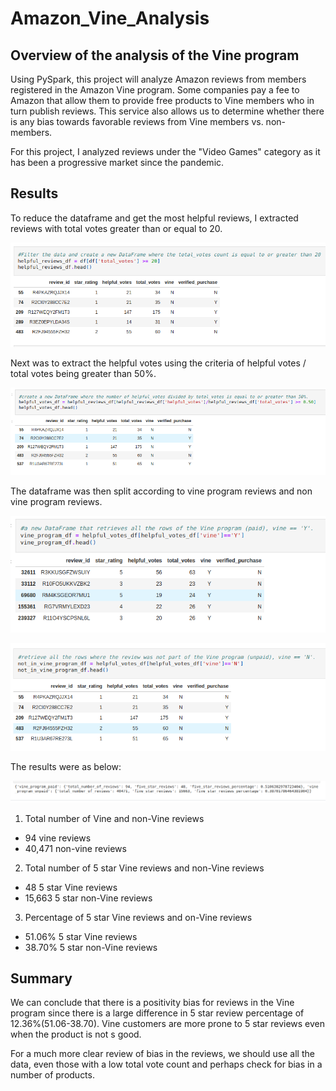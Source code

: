 # Amazon_Vine_Analysis

## Overview of the analysis of the Vine program

Using PySpark, this project will analyze Amazon reviews from members registered in the Amazon Vine program. Some companies pay a fee to Amazon that allow them to provide free products to Vine members who in turn publish reviews. This service also allows us to determine whether there is any bias towards favorable reviews from Vine members vs. non-members.

For this project, I analyzed reviews under the "Video Games" category as it has been a progressive market since the pandemic.

## Results

To reduce the dataframe and get the most helpful reviews, I extracted reviews with total votes greater than or equal to 20.

![alt text](https://github.com/Nehemiahmageto/Amazon_Vine_Analysis/blob/main/images/capture.png)

Next was to extract the helpful votes using the criteria of helpful votes / total votes being greater than 50%.

![alt text](https://github.com/Nehemiahmageto/Amazon_Vine_Analysis/blob/main/images/capture2.png)

The dataframe was then split according to vine program reviews and non vine program reviews.

![alt text](https://github.com/Nehemiahmageto/Amazon_Vine_Analysis/blob/main/images/capture3.png)

![alt text](https://github.com/Nehemiahmageto/Amazon_Vine_Analysis/blob/main/images/capture4.png)

The results were as below:

![alt text](https://github.com/Nehemiahmageto/Amazon_Vine_Analysis/blob/main/images/capture5.png)

1. Total number of Vine and non-Vine reviews
* 94 vine reviews
* 40,471 non-vine reviews

2. Total number of 5 star Vine reviews and non-Vine reviews
* 48 5 star Vine reviews
* 15,663 5 star non-Vine reviews

3. Percentage of 5 star Vine reviews and on-Vine reviews
* 51.06% 5 star Vine reviews
* 38.70% 5 star non-Vine reviews

## Summary
We can conclude that there is a positivity bias for reviews in the Vine program since there is a large difference in 5 star review percentage of 12.36%(51.06-38.70). Vine customers are more prone to 5 star reviews even when the product is not s good.

For a much more clear review of bias in the reviews, we should use all the data, even those with a low total vote count and perhaps check for bias in a number of products.
